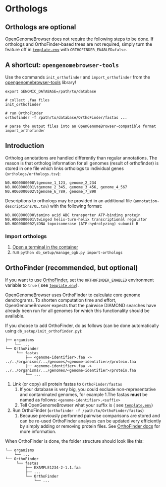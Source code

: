 # Orthologs

## Orthologs are optional

OpenGenomeBrowser does not require the following steps to be done. If orthologs and OrthoFinder-based trees are not required, simply turn the feature
off in [`template.env`](https://github.com/opengenomebrowser/opengenomebrowser-docker-template/blob/main/production-template.env)
with `ORTHOFINDER_ENABLED=false`.

## A shortcut: `opengenomebrowser-tools`

Use the commands `init_orthofinder` and `import_orthofinder` from
the [opengenomebrowser-tools](https://github.com/opengenomebrowser/opengenomebrowser-tools) library!

```shell
export GENOMIC_DATABASE=/path/to/database

# collect .faa files
init_orthofinder

# run OrthoFinder
orthofinder -f /path/to/database/OrthoFinder/fastas ...

# parse the output files into an OpenGenomeBrowser-compatible format
import_orthofinder
```

## Introduction

Ortholog annotations are handled differently than regular annotations. The reason is that ortholog information for all genomes (result of orthofinder)
is stored in one file which links orthologs to individual genes (`orthologs/orthologs.tsv`):

```
N0.HOG0000000\tgenome_1_123, genome_2_234
N0.HOG0000001\tgenome_2_345, genome_3_456, genome_4_567
N0.HOG0000002\tgenome_6_789, genome_7_890
```

Descriptions to orthologs may be provided in an additional file (`annotation-descriptions/OL.tsv`) with the following format:

```
N0.HOG0000000\tamino acid ABC transporter ATP-binding protein
N0.HOG0000001\twinged helix-turn-helix transcriptional regulator
N0.HOG0000002\tDNA topoisomerase (ATP-hydrolyzing) subunit B
```

### Import orthologs

1. [Open a terminal in the container](https://github.com/opengenomebrowser/opengenomebrowser-docker-template#open-a-terminal-in-the-container)
1. run `python db_setup/manage_ogb.py import-orthologs`

## OrthoFinder (recommended, but optional)

If you want to use [OrthoFinder](https://github.com/davidemms/OrthoFinder), set the `ORTHOFINDER_ENABLED` environment variable to `true` (
see [`template.env`](https://github.com/opengenomebrowser/opengenomebrowser-docker-template/blob/main/production-template.env)).

OpenGenomeBrowser uses OrthoFinder to calculate core genome dendrograms. To shorten computation time and effort, OpenGenomeBrowser expects that the
pairwise DIAMOND searches have already been run for all genomes for which this functionality should be available.

If you choose to add OrthoFinder, do as follows (can be done automatically using `db_setup/init_orthofinder.py`):

```
├── organisms
    └── ...
└── OrthoFinder
     └── fastas
         ├── <genome-identifier>.faa -> ../../organisms/.../genomes/<genome-identifier>/protein.faa
         ├── <genome-identifier>.faa -> ../../organisms/.../genomes/<genome-identifier>/protein.faa
         └── ...
```

1. Link (or copy) all protein fastas to `OrthoFinder/fastas`
    1. If your database is very big, you could exclude non-representative and contaminated genomes, for example 1.The fastas **must** be named as
       follows: `<genome-identifier>.<suffix>`
    1. Tell OpenGenomeBrowser what your suffix is (
       see [`template.env`](https://github.com/opengenomebrowser/opengenomebrowser-docker-template/blob/main/production-template.env))
1. Run OrthoFinder (`orthofinder -f /path/to/OrthoFinder/fastas`)
    1. Because previously performed pairwise comparisons are stored and can be re-used OrthoFinder analyses can be updated very efficiently by simply
       adding or removing protein files. See [OrthoFinder docs](https://github.com/davidemms/OrthoFinder#advanced-usage) for more information.

When OrthoFinder is done, the folder structure should look like this:

```
└── organisms
    └── ...
└── OrthoFinder
     └── fastas
         ├── EXAMPLE1234-2-1.1.faa
         ├── ...
         └── OrthoFinder
             └── ...
```
